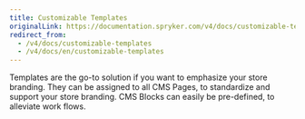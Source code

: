 ```yaml
---
title: Customizable Templates
originalLink: https://documentation.spryker.com/v4/docs/customizable-templates
redirect_from:
  - /v4/docs/customizable-templates
  - /v4/docs/en/customizable-templates
---
```


Templates are the go-to solution if you want to emphasize your store branding. They can be assigned to all CMS Pages, to standardize and support your store branding. CMS Blocks can easily be pre-defined, to alleviate work flows.

